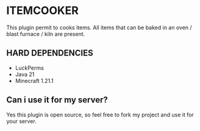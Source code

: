 # ITEMCOOKER
This plugin permit to cooks items. All items that can be baked in an oven / blast furnace / kiln are present.

## HARD DEPENDENCIES
- LuckPerms
- Java 21
- Minecraft 1.21.1

## Can i use it for my server?
Yes this plugin is open source, so feel free to fork my project and use it for your server.

